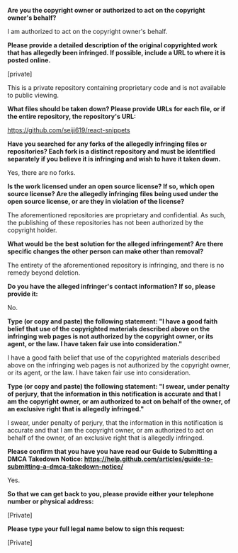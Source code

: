 **Are you the copyright owner or authorized to act on the copyright owner's behalf?**

I am authorized to act on the copyright owner's behalf.

**Please provide a detailed description of the original copyrighted work that has allegedly been infringed. If possible, include a URL to where it is posted online.**

[private]

This is a private repository containing proprietary code and is not available to public viewing.

**What files should be taken down? Please provide URLs for each file, or if the entire repository, the repository's URL:**

https://github.com/seiji619/react-snippets

**Have you searched for any forks of the allegedly infringing files or repositories? Each fork is a distinct repository and must be identified separately if you believe it is infringing and wish to have it taken down.**

Yes, there are no forks.

**Is the work licensed under an open source license? If so, which open source license? Are the allegedly infringing files being used under the open source license, or are they in violation of the license?**

The aforementioned repositories are proprietary and confidential. As such, the publishing of these repositories has not been authorized by the copyright holder.

**What would be the best solution for the alleged infringement? Are there specific changes the other person can make other than removal?**

The entirety of the aforementioned repository is infringing, and there is no remedy beyond deletion.

**Do you have the alleged infringer's contact information? If so, please provide it:**

No.

**Type (or copy and paste) the following statement: "I have a good faith belief that use of the copyrighted materials described above on the infringing web pages is not authorized by the copyright owner, or its agent, or the law. I have taken fair use into consideration."**

I have a good faith belief that use of the copyrighted materials described above on the infringing web pages is not authorized by the copyright owner, or its agent, or the law. I have taken fair use into consideration.

**Type (or copy and paste) the following statement: "I swear, under penalty of perjury, that the information in this notification is accurate and that I am the copyright owner, or am authorized to act on behalf of the owner, of an exclusive right that is allegedly infringed."**

I swear, under penalty of perjury, that the information in this notification is accurate and that I am the copyright owner, or am authorized to act on behalf of the owner, of an exclusive right that is allegedly infringed.

**Please confirm that you have you have read our Guide to Submitting a DMCA Takedown Notice: https://help.github.com/articles/guide-to-submitting-a-dmca-takedown-notice/**

Yes.

**So that we can get back to you, please provide either your telephone number or physical address:**

[Private]

**Please type your full legal name below to sign this request:**

[Private]
